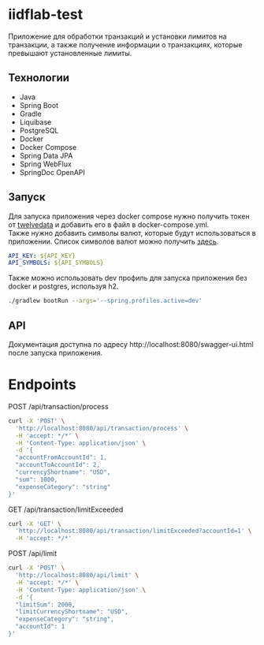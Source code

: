 # iidflab-test
Приложение для обработки транзакций и установки лимитов на транзакции,
а также получение информации о транзакциях, которые превышают установленные лимиты.

## Технологии
- Java
- Spring Boot
- Gradle
- Liquibase
- PostgreSQL
- Docker
- Docker Compose
- Spring Data JPA
- Spring WebFlux
- SpringDoc OpenAPI

## Запуск
Для запуска приложения через docker compose нужно получить токен от [twelvedata](https://twelvedata.com/) и добавить его в файл в docker-compose.yml.   
Также нужно добавить символы валют, которые будут использоваться в приложении.
Список символов валют можно получить [здесь](https://api.twelvedata.com/forex_pairs).
```yaml
API_KEY: ${API_KEY}
API_SYMBOLS: ${API_SYMBOLS}
```

Также можно использовать dev профиль для запуска приложения без docker и postgres, используя h2.
```bash
./gradlew bootRun --args='--spring.profiles.active=dev'
```

## API
Документация доступна по адресу http://localhost:8080/swagger-ui.html после запуска приложения.

# Endpoints
POST /api/transaction/process
```bash
curl -X 'POST' \
  'http://localhost:8080/api/transaction/process' \
  -H 'accept: */*' \
  -H 'Content-Type: application/json' \
  -d '{
  "accountFromAccountId": 1,
  "accountToAccountId": 2,
  "currencyShortname": "USD",
  "sum": 1000,
  "expenseCategory": "string"
}'
```

GET /api/transaction/limitExceeded
```bash
curl -X 'GET' \
  'http://localhost:8080/api/transaction/limitExceeded?accountId=1' \
  -H 'accept: */*'
```

POST /api/limit
```bash
curl -X 'POST' \
  'http://localhost:8080/api/limit' \
  -H 'accept: */*' \
  -H 'Content-Type: application/json' \
  -d '{
  "limitSum": 2000,
  "limitCurrencyShortname": "USD",
  "expenseCategory": "string",
  "accountId": 1
}'
```
